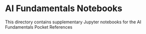 # AI Fundamentals Notebooks

This directory contains supplementary Jupyter notebooks for the AI Fundamentals
Pocket References
